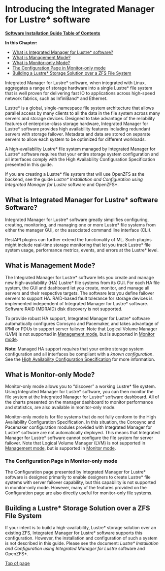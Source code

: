 # <a name="1.0"></a>Introducing the Integrated Manager for Lustre* software

[**Software Installation Guide Table of Contents**](ig_TOC.md)

**In this Chapter:**

- [What is Integrated Manager for Lustre* software?](#what-is-manager-for-lustre-software)
- [What is Management Mode?](#what-is-management-mode)
- [What is Monitor-only Mode?](#what-is-monitor-only-mode)
- [The Configuration Page in Monitor-only mode](#the-configuration-page-in-monitor-only-mode)
- [Building a Lustre* Storage Solution over a ZFS File System](#building-a-lustre-storage-solution-over-a-zfs-file-system)

Integrated Manager for Lustre* software, when integrated with
Linux, aggregates a range of storage hardware into a single Lustre\*
file system that is well proven for delivering fast IO to applications
across high-speed network fabrics, such as InfiniBand\* and Ethernet.

Lustre\* is a global, single-namespace file system architecture that
allows parallel access by many clients to all the data in the file
system across many servers and storage devices. Designed to take
advantage of the reliability features of enterprise-class storage
hardware, Integrated Manager for Lustre* software provides high availability
features including redundant servers with storage failover. Metadata and
data are stored on separate servers to allow each system to be optimized
for different workloads.

A high-availability Lustre* file system managed by Integrated Manager for Lustre* 
software requires that your entire storage system configuration
and all interfaces comply with the High Availability Configuration
Specification presented in this guide.

If you are creating a Lustre* file system that will use OpenZFS as the
backend, see the guide *Lustre\* Installation and Configuration using
Integrated Manager for Lustre* software and OpenZFS*.

What is Integrated Manager for Lustre* software Software?
-----------------------------------------------------

Integrated Manager for Lustre* software greatly simplifies configuring, creating,
monitoring, and managing one or more Lustre* file systems from either the
manager GUI, or the associated command line interface (CLI).

RestAPI plugins can further extend the functionality of ML. Such
plugins might include real-time storage monitoring that let you track
Lustre* file system usage, performance metrics, events, and errors at the
Lustre* level.

What is Management Mode?
------------------------

The Integrated Manager for Lustre* software lets you create and manage
new high-availability (HA) Lustre* file systems from its GUI. For each HA
file system, the GUI and dashboard let you create, monitor, and manage
all servers and their respective targets. The software lets you define
failover servers to support HA. RAID-based fault tolerance for storage
devices is implemented independent of Integrated Manager for Lustre* software. 
Software RAID (MDRAID) disk discovery is not supported.

To provide robust HA support, Integrated Manager for Lustre* software
automatically configures Corosync and Pacemaker, and takes advantage of
IPMI or PDUs to support server failover. Note that Logical Volume
Manager (LVM) is not supported in [Management
mode](#what-is-management-mode), but is supported in [Monitor
mode](#what-is-monitor-only-mode).

**Note**: Managed HA support *requires* that your entire storage system
configuration and all interfaces be compliant with a *known
configuration*. See the [High Availability Configuration
Specification](ig_ch_03_building.md) for more information.

What is Monitor-only Mode?
--------------------------

Monitor-only mode allows you to “discover” a working Lustre* file system.
Using Integrated Manager for Lustre* software, you can then monitor the
file system at the Integrated Manager for Lustre* software dashboard. All of the
charts presented on the manager dashboard to monitor performance and
statistics, are also available in monitor-only mode.

Monitor-only mode is for file systems that do not fully conform to the
High Availability Configuration Specification. In this situation, the
Corosync and Pacemaker configuration modules provided with
Integrated Manager for Lustre* software are not automatically deployed. This means
that Integrated Manager for Lustre* software cannot configure the file
system for server failover. Note that Logical Volume Manager (LVM) is
not supported in [Management mode](#what-is-management-mode), but is
supported in [Monitor mode](#what-is-monitor-only-mode).

### The Configuration Page in Monitor-only mode

The Configuration page presented by Integrated Manager for Lustre* software
is designed primarily to enable designers to create Lustre* file
systems with server failover capability, but this capability is not
supported in monitor-only mode. However, many of the features provided
on the Configuration page are also directly useful for monitor-only file
systems.

Building a Lustre* Storage Solution over a ZFS File System
---------------------------------------------------------

If your intent is to build a high-availability, Lustre* storage solution
over an existing ZFS, Integrated Manager for Lustre* software supports this
configuration. However, the installation and configuration of such a
system is not described in this guide. Please see the document:
*Lustre\* Installation and Configuration using
Integrated Manager for Lustre* software and OpenZFS*.

[Top of page](#1.0)